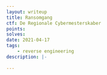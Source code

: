 ```yaml
---
layout: writeup
title: Ransomgang
ctf: De Regionale Cybermesterskaber
points: 
solves: 
date: 2021-04-17
tags:
    - reverse engineering
description: |-
    
---
```

